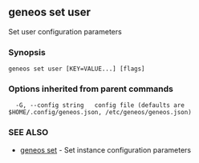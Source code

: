 ## geneos set user

Set user configuration parameters

### Synopsis




```
geneos set user [KEY=VALUE...] [flags]
```

### Options inherited from parent commands

```
  -G, --config string   config file (defaults are $HOME/.config/geneos.json, /etc/geneos/geneos.json)
```

### SEE ALSO

* [geneos set](geneos_set.md)	 - Set instance configuration parameters

